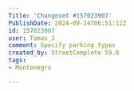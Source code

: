 ```yaml
---
Title: 'Changeset #157023907'
PublishDate: 2024-09-24T06:51:12Z
id: 157023907
user: Tomas_J
comment: Specify parking types
created_by: StreetComplete 59.0
tags:
- Montenegro

---
```

